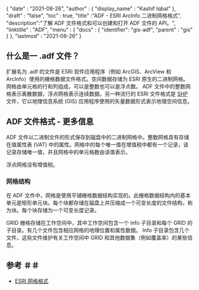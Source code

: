 {
  "date" : "2021-08-26",
  "author" : {
    "display_name" : "Kashif Iqbal"
},
  "draft" : "false",
  "toc" : true,
  "title" :"ADF - ESRI ArcInfo 二进制网格格式",
  "description":"了解 ADF 文件格式和可以创建和打开 ADF 文件的 API。",
  "linktitle" : "ADF",
  "menu" : {
    "docs" : {
      "identifier": "gis-adf",
      "parent" : "gis"
}
},
  "lastmod" : "2021-08-26"
}

## 什么是一 .adf 文件？

扩展名为 .adf 的文件是 ESRI 软件应用程序（例如 ArcGIS、ArcView 和 ArcInfo）使用的栅格数据文件格式。空间数据存储为 ESRI 原生的二进制网格。网格由单元格的行和列组成，可以是整数也可以是浮点数。 ADF 文件中的整数网格表示离散数据，浮点网格表示连续数据。另一种流行的 ESRI 文件格式是 [SHP](/zh/gis/shp/) 文件，它以地理信息系统 (GIS) 应用程序使用的矢量数据形式表示地理空间信息。

## ADF 文件格式 - 更多信息

ADF 文件以二进制文件的形式保存到磁盘中的二进制网格中。整数网格具有存储在值属性表 (VAT) 中的属性。网格中的每个唯一值在增值税中都有一个记录，该记录存储唯一值，并且网格中的单元格数由该值表示。

浮点网格没有增值税。

### 网格结构

在 ADF 文件中，网格是使用平铺栅格数据结构实现的。此栅格数据结构内的基本单元是矩形单元块。每个块都存储在磁盘上并压缩成一个可变长度的文件结构，称为块。每个块存储为一个可变长度记录。

GRID 栅格存储在工作空间中，其中工作空间包含一个 info 子目录和每个 GRID 的子目录。有几个文件包含相应网格的地理位置和属性数据。 Info 子目录包含几个文件，这些文件维护有关工作空间中 GRID 和其他数据集（例如覆盖率）的某些信息。

## 参考 ＃＃

* [ESRI 网格格式](https://desktop.arcgis.com/en/arcmap/latest/manage-data/raster-and-images/esri-grid-format.htm)
